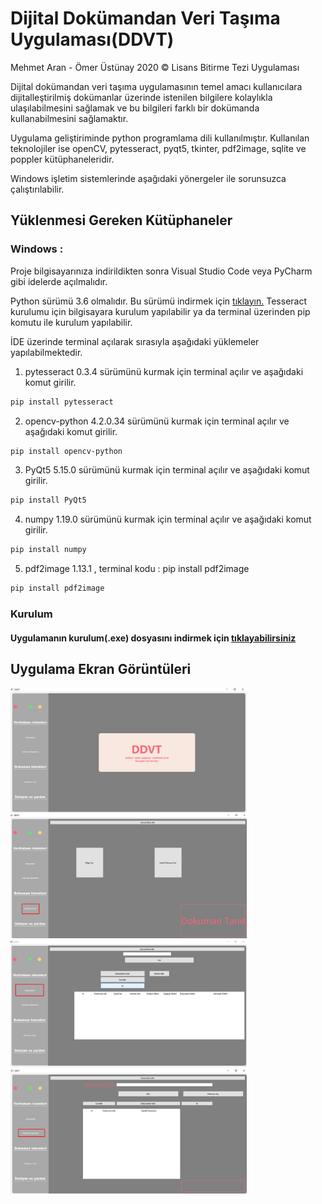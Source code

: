 # Dijital Dokümandan Veri Taşıma Uygulaması(DDVT)

Mehmet Aran - Ömer Üstünay 2020 © Lisans Bitirme Tezi Uygulaması

Dijital dokümandan veri taşıma uygulamasının temel amacı kullanıcılara dijitalleştirilmiş dokümanlar üzerinde istenilen bilgilere kolaylıkla ulaşılabilmesini sağlamak ve bu bilgileri farklı bir dokümanda kullanabilmesini sağlamaktır.

Uygulama geliştiriminde python programlama dili kullanılmıştır.
Kullanılan teknolojiler ise openCV, pytesseract, pyqt5, tkinter, pdf2image, sqlite ve poppler kütüphaneleridir.

Windows işletim sistemlerinde aşağıdaki yönergeler ile sorunsuzca çalıştırılabilir.

## Yüklenmesi Gereken Kütüphaneler

### Windows : 
Proje bilgisayarınıza indirildikten sonra Visual Studio Code veya PyCharm gibi idelerde açılmalıdır. 

Python sürümü 3.6 olmalıdır. Bu sürümü indirmek için [tıklayın.](https://www.python.org/downloads/)
Tesseract kurulumu için bilgisayara kurulum yapılabilir ya da terminal üzerinden pip komutu ile kurulum yapılabilir.

İDE üzerinde terminal açılarak sırasıyla aşağıdaki yüklemeler yapılabilmektedir.


 1. pytesseract 0.3.4 sürümünü kurmak için terminal açılır ve aşağıdaki komut girilir.
 
```bash
pip install pytesseract 
```

 2. opencv-python 4.2.0.34 sürümünü kurmak için terminal açılır ve aşağıdaki komut girilir.

```bash
pip install opencv-python
```

3. PyQt5 5.15.0 sürümünü kurmak için terminal açılır ve aşağıdaki komut girilir.

```bash
pip install PyQt5
```

4. numpy 1.19.0 sürümünü kurmak için terminal açılır ve aşağıdaki komut girilir.

```bash
pip install numpy
```
5. pdf2image 1.13.1 , terminal kodu : pip install pdf2image

```bash
pip install pdf2image
```

### Kurulum
#### Uygulamanın kurulum(.exe) dosyasını indirmek için <a href="https://drive.google.com/file/d/1APh0nbUhflwM78aaSaVwJm_truoH92YI/view?usp=sharing" target="_blank">tıklayabilirsiniz<a/>

## Uygulama Ekran Görüntüleri

<img src="https://github.com/MehmetAran/OCR-Doc-Data-Mining/blob/master/application_images/app1.png" width="75%" height="75%">

<img src="https://github.com/MehmetAran/OCR-Doc-Data-Mining/blob/master/application_images/app2.png" width="75%" height="75%">

<img src="https://github.com/MehmetAran/OCR-Doc-Data-Mining/blob/master/application_images/app3.png" width="75%" height="75%">

<img src="https://github.com/MehmetAran/OCR-Doc-Data-Mining/blob/master/application_images/app4.png" width="75%" height="75%">


